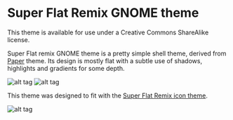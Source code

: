 Super Flat Remix GNOME theme
===========

This theme is available for use under a Creative Commons ShareAlike license.

Super Flat remix GNOME theme is a pretty simple shell theme, derived from [Paper](http://snwh.org/paper/) theme. Its design is mostly flat with a subtle use of shadows, highlights and gradients for some depth.

![alt tag](http://i1123.photobucket.com/albums/l553/mikelon1/screenshot1.jpg~original)
![alt tag](http://i1123.photobucket.com/albums/l553/mikelon1/screenshot2.jpg~original)

This theme was designed to fit with the [Super Flat Remix icon theme](http://the-ilife.com/post/127).

![alt tag](http://i1123.photobucket.com/albums/l553/mikelon1/screenshot3.jpg~original)
